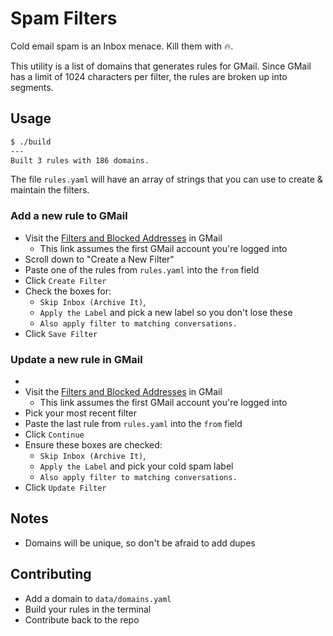 # Spam Filters

Cold email spam is an Inbox menace. Kill them with :fire:.

This utility is a list of domains that generates rules for GMail. Since GMail has a limit of 1024 characters per filter, the rules are broken up into segments. 


## Usage

```bash
$ ./build
---
Built 3 rules with 186 domains.

```
The file `rules.yaml` will have an array of strings that you can use to create & maintain the filters.

### Add a new rule to GMail

- Visit the [Filters and Blocked Addresses](https://mail.google.com/mail/u/0/#settings/filters) in GMail
  - This link assumes the first GMail account you're logged into
- Scroll down to "Create a New Filter"
- Paste one of the rules from `rules.yaml` into the `from` field
- Click `Create Filter`
- Check the boxes for: 
  - `Skip Inbox (Archive It)`, 
  - `Apply the Label` and pick a new label so you don't lose these
  - `Also apply filter to matching conversations.`
- Click `Save Filter`

### Update a new rule in GMail
- 
- Visit the [Filters and Blocked Addresses](https://mail.google.com/mail/u/0/#settings/filters) in GMail
    - This link assumes the first GMail account you're logged into
- Pick your most recent filter
- Paste the last rule from `rules.yaml` into the `from` field
- Click `Continue`
- Ensure these boxes are checked:
    - `Skip Inbox (Archive It)`,
    - `Apply the Label` and pick your cold spam label
    - `Also apply filter to matching conversations.`
- Click `Update Filter`

## Notes

- Domains will be unique, so don't be afraid to add dupes

## Contributing

- Add a domain to `data/domains.yaml`
- Build your rules in the terminal
- Contribute back to the repo
